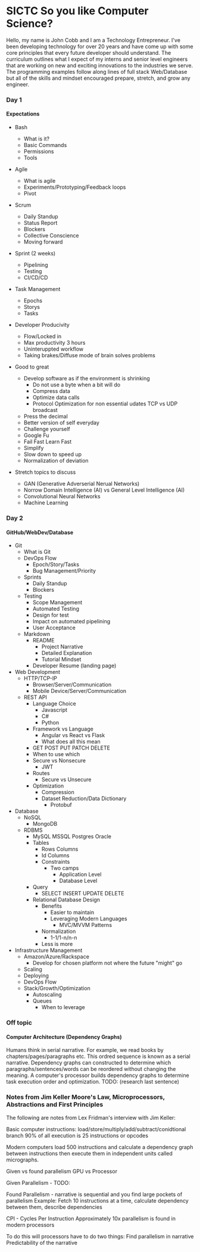 # SICTC So you like Computer Science?
Hello, my name is John Cobb and I am a Technology Entrepreneur. I've been developing technology for over 20 years and have come up with some core principles that every future developer should understand. The curriculum outlines what I expect of my interns and senior level engineers that are working on new and exciting innovations to the industries we serve. The programming examples follow along lines of full stack Web/Database but all of the skills and mindset encouraged prepare, stretch, and grow any engineer.

### Day 1
#### Expectations
 - Bash
    - What is it?
    - Basic Commands
    - Permissions
    - Tools
 - Agile
    - What is agile
    - Experiments/Prototyping/Feedback loops
    - Pivot
 - Scrum
    - Daily Standup
    - Status Report
    - Blockers
    - Collective Conscience
    - Moving forward
 - Sprint (2 weeks)
    - Pipelining
    - Testing
    - CI/CD/CD
 - Task Management
    - Epochs
    - Storys
    - Tasks
 - Developer Producivity
    - Flow/Locked in
    - Max productivity 3 hours
    - Uninteruppted workflow
    - Taking brakes/Diffuse mode of brain solves problems
 - Good to great
    - Develop software as if the environment is shrinking
      - Do not use a byte when a bit will do
      - Compress data
      - Optimize data calls
      - Protocol Optimization for non essential udates TCP vs UDP broadcast
    - Press the decimal
    - Better version of self everyday
    - Challenge yourself
    - Google Fu
    - Fail Fast Learn Fast
    - Simplify
    - Slow down to speed up
    - Normalization of deviation

 - Stretch topics to discuss
    - GAN (Generative Adverserial Nerual Networks)
    - Norrow Domain Intelligence (AI) vs General Level Intelligence (AI)
    - Convolutional Neural Networks
    - Machine Learning


### Day 2
#### GitHub/WebDev/Database
 - Git
    - What is Git
    - DevOps Flow
        - Epoch/Story/Tasks
        - Bug Management/Priority
    - Sprints
        - Daily Standup
        - Blockers
    - Testing
        - Scope Management
        - Automated Testing
        - Design for test
        - Impact on automated pipelining
        - User Acceptance
    - Markdown
        - README
            - Project Narrative
            - Detailed Explanation
            - Tutorial Mindset
        - Developer Resume (landing page)
- Web Development
    - HTTP/TCP-IP
        - Browser/Server/Communication
        - Mobile Device/Server/Communication
    - REST API
        - Language Choice
            - Javascript
            - C#
            - Python
        - Framework vs Language
            - Angular vs React vs Flask
            - What does all this mean
        - GET POST PUT PATCH DELETE
        - When to use which
        - Secure vs Nonsecure
            - JWT
        - Routes
            - Secure vs Unsecure
        - Optimization
            - Compression
            - Dataset Reduction/Data Dictionary
                - Protobuf
- Database
    - NoSQL
        - MongoDB
    - RDBMS
        - MySQL MSSQL Postgres Oracle
        - Tables
            - Rows Columns
            - Id Columns
            - Constraints
                - Two camps
                    - Application Level
                    - Database Level
        - Query
            - SELECT INSERT UPDATE DELETE
        - Relational Database Design
            - Benefits
                - Easier to maintain
                - Leveraging Modern Languages
                    - MVC/MVVM Patterns
            - Normalization
                - 1-1/1-n/n-n
            - Less is more
- Infrastructure Management
    - Amazon/Azure/Rackspace
        - Develop for chosen platform not where the future "might" go
    - Scaling
    - Deploying
    - DevOps Flow
    - Stack/Growth/Optimization
        - Autoscaling
        - Queues
            - When to leverage



### Off topic
#### Computer Architecture (Dependency Graphs)
Humans think in serial narrative. For example, we read books by chapters/pages/paragraphs etc. This ordred sequence is known as a serial narrative. Dependency graphs can constructed to determine which paragraphs/sentences/words can be reordered without changing the meaning. A computer's processor builds dependency graphs to determine task execution order and optimization. TODO: (research last sentence)


### Notes from Jim Keller Moore's Law, Microprocessors, Abstractions and First Principles

The following are notes from Lex Fridman's interview with Jim Keller:

Basic computer instructions:
load/store/multiply/add/subtract/conidtional branch
90% of all execution is 25 instructions or opcodes

Modern computers load 500 instructions and calculate a dependency graph between instructions then execute them in independent units called micrographs.

Given vs found parallelism
GPU vs Processor

Given Parallelism - TODO:

Found Parallelism - narrative is sequential and you find large pockets of parallelism
Example: Fetch 10 instructions at a time, calculate dependency between them, describe dependencies

CPI - Cycles Per Instruction
Approximately 10x parallelism is found in modern processors

To do this will processors have to do two things:
Find parallelism in narrative
Predictability of the narrative


  



